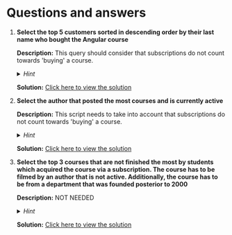 # Questions and answers

1. **Select the top 5 customers sorted in descending order by their last name who bought the Angular course**

   **Description:** This query should consider that subscriptions do not count towards 'buying' a course.

   <details>
     <summary><i>Hint</i></summary>
     <p>You can use joins and conditional statements to filter the appropriate data.</p>
   </details>

   **Solution:** [Click here to view the solution](./scripts/solutions/1.sql)

2. **Select the author that posted the most courses and is currently active**

   **Description:** This script needs to take into account that subscriptions do not count towards 'buying' a course.

   <details>
     <summary><i>Hint</i></summary>
     <p>You can use joins or subqueries for this exercise.</p>
   </details>

   **Solution:** [Click here to view the solution](./scripts/solutions/2.sql)

3. **Select the top 3 courses that are not finished the most by students which acquired the course via a subscription. The course has to be filmed by an author that is not active. Additionally, the course has to be from a department that was founded posterior to 2000**

   **Description:** NOT NEEDED

   <details>
     <summary><i>Hint</i></summary>
     <p>You can use multiple joins, subqueries, or CTAs for this exercise.</p>
   </details>

   **Solution:** [Click here to view the solution](./scripts/solutions/3.sql)
